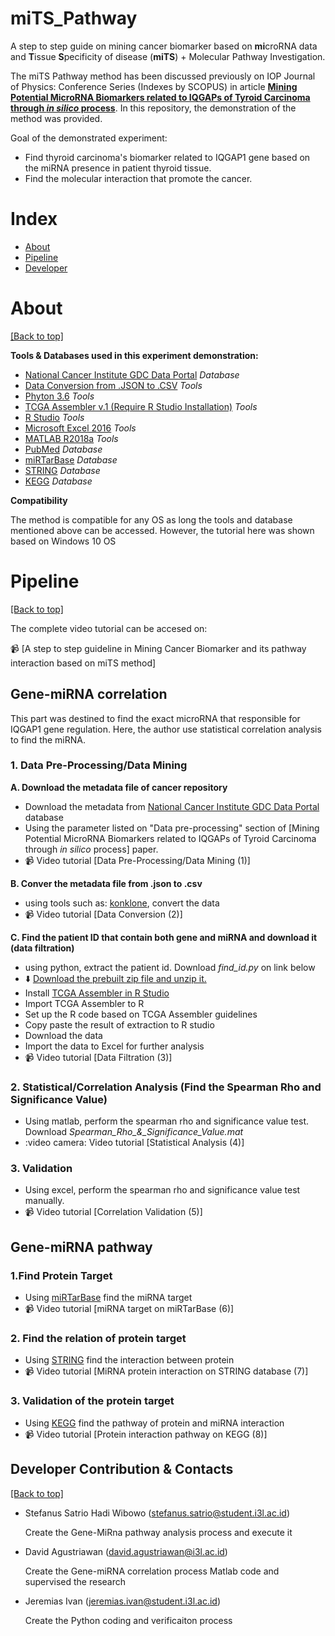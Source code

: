 # miTS_Pathway
A step to step guide on mining cancer biomarker based on **mi**croRNA data and **T**issue **S**pecificity of disease (**miTS**) + Molecular Pathway Investigation.

The miTS Pathway method has been discussed previously on IOP Journal of Physics: Conference Series (Indexes by SCOPUS) in article [**Mining Potential MicroRNA Biomarkers related to IQGAPs of Tyroid Carcinoma through *in silico* process**](http://commdis.telkomuniversity.ac.id/icodis/2018/). In this repository, the demonstration of the method  was provided.

Goal of the demonstrated experiment:
- Find thyroid carcinoma's biomarker related to IQGAP1 gene based on the miRNA presence in patient thyroid tissue.
- Find the molecular interaction that promote the cancer.


# Index

- [About](https://github.com/stefanuswibowo/MiTS_Pathway#about)
- [Pipeline](https://github.com/stefanuswibowo/MiTS_Pathway#pipeline)
- [Developer](https://github.com/stefanuswibowo/MiTS_Pathway#contacts)


# About

[[Back to top]](https://github.com/stefanuswibowo/MiTS_Pathway#index)

**Tools & Databases used in this experiment demonstration:**
- [National Cancer Institute GDC Data Portal](https://portal.gdc.cancer.gov/) *Database*
- [Data Conversion from .JSON to .CSV](https://konklone.io/json/) *Tools*
- [Phyton 3.6](https://www.python.org/downloads/release/python-360/) *Tools*
- [TCGA Assembler v.1 (Require R Studio Installation)](http://www.compgenome.org/TCGA-Assembler/) *Tools*
- [R Studio](https://www.rstudio.com/) *Tools*
- [Microsoft Excel 2016](https://products.office.com/en/excel) *Tools*
- [MATLAB R2018a](https://www.mathworks.com/products/matlab.html) *Tools*
- [PubMed](https://www.ncbi.nlm.nih.gov/pubmed/) *Database*
- [miRTarBase](http://mirtarbase.mbc.nctu.edu.tw/) *Database*
- [STRING](https://string-db.org/) *Database*
- [KEGG](https://www.genome.jp/kegg/) *Database*

**Compatibility**

The method is compatible for any OS as long the tools and database mentioned above can be accessed. However, the tutorial here was shown based on Windows 10 OS


# Pipeline

[[Back to top]](https://github.com/stefanuswibowo/MiTS_Pathway#index)

The complete video tutorial can be accesed on:

:video_camera: [A step to step guideline in Mining Cancer Biomarker and its pathway interaction based on miTS method]

## Gene-miRNA correlation
This part was destined to find the exact microRNA that responsible for IQGAP1 gene regulation. Here, the author use statistical correlation analysis to find the miRNA.

### 1. Data Pre-Processing/Data Mining
**A. Download the metadata file of cancer repository**
- Download the metadata from [National Cancer Institute GDC Data Portal](https://portal.gdc.cancer.gov/) database
- Using the parameter listed on "Data pre-processing" section of [Mining Potential MicroRNA Biomarkers related to IQGAPs of Tyroid Carcinoma through *in silico* process] paper.
- :video_camera: Video tutorial [Data Pre-Processing/Data Mining (1)]

**B. Conver the metadata file from .json to .csv**
- using tools such as: [konklone](https://konklone.io/json/), convert the data
- :video_camera: Video tutorial [Data Conversion (2)]

**C. Find the patient ID that contain both gene and miRNA and download it (data filtration)**
- using python, extract the patient id. Download *find_id.py* on link below
- :arrow_down: [Download the prebuilt zip file and unzip it.](https://github.com/stefanuswibowo/miTS_Pathway/releases/latest)
- Install [TCGA Assembler in R Studio](http://www.compgenome.org/TCGA-Assembler/)
- Import TCGA Assembler to R
- Set up the R code based on TCGA Assembler guidelines
- Copy paste the result of extraction to R studio
- Download the data
- Import the data to Excel for further analysis
- :video_camera: Video tutorial [Data Filtration (3)]

### 2. Statistical/Correlation Analysis (Find the Spearman Rho and Significance Value)
- Using matlab, perform the spearman rho and significance value test. Download *Spearman_Rho_&_Significance_Value.mat*
- :video camera: Video tutorial [Statistical Analysis (4)]

### 3. Validation
- Using excel, perform the spearman rho and significance value test manually.
- :video_camera: Video tutorial [Correlation Validation (5)]

## Gene-miRNA pathway

### 1.Find Protein Target
- Using [miRTarBase](http://mirtarbase.mbc.nctu.edu.tw/) find the miRNA target
- :video_camera: Video tutorial [miRNA target on miRTarBase (6)]

### 2. Find the relation of protein target
- Using [STRING](https://string-db.org/) find the interaction between protein
- :video_camera: Video tutorial [MiRNA protein interaction on STRING database (7)]

### 3. Validation of the protein target
- Using [KEGG](https://www.genome.jp/kegg/) find the pathway of protein and miRNA interaction
- :video_camera: Video tutorial [Protein interaction pathway on KEGG (8)]

  
 ## Developer Contribution & Contacts
 
 [[Back to top]](https://github.com/stefanuswibowo/MiTS_Pathway#Developer)
 
 - Stefanus Satrio Hadi Wibowo (stefanus.satrio@student.i3l.ac.id)
 
   Create the Gene-MiRna pathway analysis process and execute it
 - David Agustriawan (david.agustriawan@i3l.ac.id)
 
   Create the Gene-miRNA correlation process Matlab code and supervised the research
 - Jeremias Ivan (jeremias.ivan@student.i3l.ac.id)
 
   Create the Python coding and verificaiton process
